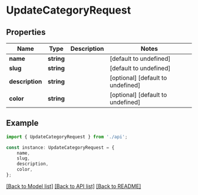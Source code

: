 # UpdateCategoryRequest


## Properties

Name | Type | Description | Notes
------------ | ------------- | ------------- | -------------
**name** | **string** |  | [default to undefined]
**slug** | **string** |  | [default to undefined]
**description** | **string** |  | [optional] [default to undefined]
**color** | **string** |  | [optional] [default to undefined]

## Example

```typescript
import { UpdateCategoryRequest } from './api';

const instance: UpdateCategoryRequest = {
    name,
    slug,
    description,
    color,
};
```

[[Back to Model list]](../README.md#documentation-for-models) [[Back to API list]](../README.md#documentation-for-api-endpoints) [[Back to README]](../README.md)
